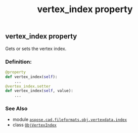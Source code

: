 ﻿---
title: vertex_index property
second_title: Aspose.CAD for Python via .NET API References
description: 
type: docs
weight: 30
url: /python-net/aspose.cad.fileformats.obj.vertexdata.index/objvertexindex/vertex_index/
is_root: false
---

## vertex_index property


Gets or sets the vertex index.
### Definition:
```python
@property
def vertex_index(self):
    ...
@vertex_index.setter
def vertex_index(self, value):
    ...
```

### See Also
* module [`aspose.cad.fileformats.obj.vertexdata.index`](../../)
* class [`ObjVertexIndex`](/cad/python-net/aspose.cad.fileformats.obj.vertexdata.index/objvertexindex)
